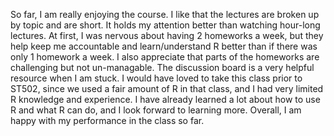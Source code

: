 So far, I am really enjoying the course. I like that the lectures are broken up by topic and are short. It holds my attention better than watching hour-long lectures. At first, I was nervous about having 2 homeworks a week, but they help keep me accountable and learn/understand R better than if there was only 1 homework a week. I also appreciate that parts of the homeworks are challenging but not un-managable. The discussion board is a very helpful resource when I am stuck.
I would have loved to take this class prior to ST502, since we used a fair amount of R in that class, and I had very limited R knowledge and experience. I have already learned a lot about how to use R and what R can do, and I look forward to learning more. Overall, I am happy with my performance in the class so far.
